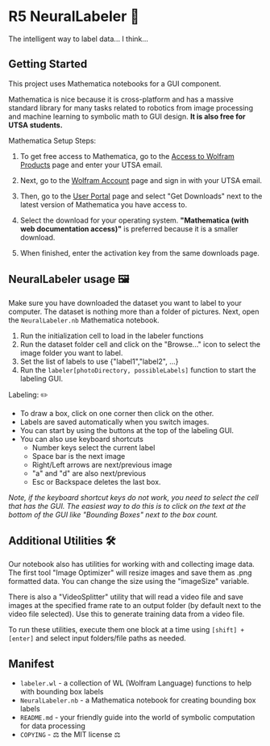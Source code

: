 # R5 NeuralLabeler 🧠

The intelligent way to label data... I think...

## Getting Started

This project uses Mathematica notebooks for a GUI component.

Mathematica is nice because it is cross-platform and has a massive standard library for many tasks related to robotics from image processing and machine learning to symbolic math to GUI design. **It is also free for UTSA students.**

Mathematica Setup Steps:

1. To get free access to Mathematica, go to the [Access to Wolfram Products](https://www.wolfram.com/siteinfo/) page and enter your UTSA email.

2. Next, go to the [Wolfram Account](https://account.wolfram.com/) page and sign in with your UTSA email.

3. Then, go to the [User Portal](https://user.wolfram.com/portal/myProducts.html) page and select "Get Downloads" next to the latest version of Mathematica you have access to.

4. Select the download for your operating system. **"Mathematica (with web documentation access)"** is preferred because it is a smaller download.

5. When finished, enter the activation key from the same downloads page.

## NeuralLabeler usage 🖼️ 

Make sure you have downloaded the dataset you want to label to your computer. The dataset is nothing more than a folder of pictures. Next, open the `NeuralLabeler.nb` Mathematica notebook. 

1. Run the initialization cell to load in the labeler functions
2. Run the dataset folder cell and click on the "Browse..." icon to select the image folder you want to label.
3. Set the list of labels to use {"label1","label2", ...}
4. Run the `labeler[photoDirectory, possibleLabels]` function to start the labeling GUI.

Labeling: ✏️

* To draw a box, click on one corner then click on the other.
* Labels are saved automatically when you switch images. 
* You can start by using the buttons at the top of the labeling GUI.
* You can also use keyboard shortcuts
  * Number keys select the current label
  * Space bar is the next image
  * Right/Left arrows are next/previous image
  * "a" and "d" are also next/previous
  * Esc or Backspace deletes the last box.

*Note, if the keyboard shortcut keys do not work, you need to select the cell that has the GUI. The easiest way to do this is to click on the text at the bottom of the GUI like "Bounding Boxes" next to the box count.*

## Additional Utilities 🛠️

Our notebook also has utilities for working with and collecting image data. The first tool "Image Optimizer" will resize images and save them as .png formatted data. You can change the size using the "imageSize" variable.

There is also a "VideoSplitter" utility that will read a video file and save images at the specified frame rate to an output folder (by default next to the video file selected). Use this to generate training data from a video file.

To run these utilities, execute them one block at a time using `[shift] + [enter]` and select input folders/file paths as needed.

## Manifest

* `labeler.wl` - a collection of WL (Wolfram Language) functions to help with bounding box labels
* `NeuralLabeler.nb` - a Mathematica notebook for creating bounding box labels
* `README.md` - your friendly guide into the world of symbolic computation for data processing
* `COPYING` - ⚖️ the MIT license ⚖️